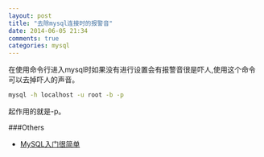 ```yaml
---
layout: post
title: "去除mysql连接时的报警音"
date: 2014-06-05 21:34
comments: true
categories: mysql 
---
```

在使用命令行进入mysql时如果没有进行设置会有报警音很是吓人,使用这个命令可以去掉吓人的声音。
```bash
mysql -h localhost -u root -b -p
```
起作用的就是-p。

###Others
  * <a href="http://www.amazon.cn/gp/product/B004J33P3I/ref=as_li_tf_tl?ie=UTF8&camp=536&creative=3200&creativeASIN=B004J33P3I&linkCode=as2&tag=droidyue-23">MySQL入门很简单</a><img src="http://ir-cn.amazon-adsystem.com/e/ir?t=droidyue-23&l=as2&o=28&a=B004J33P3I" width="1" height="1" border="0" alt="" style="border:none !important; margin:0px !important;" />

